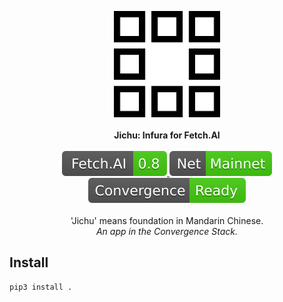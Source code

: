 <p align="center">
    <img src="./img/jichu.png" width="170" />
    <br><br>
    <b>Jichu: Infura for Fetch.AI</b>
    <br><br>
    <a href="https://github.com/fetchai" alt="Fetch.AI">
        <img src="./img/fetch.svg" />
    </a>
    <a href="https://github.com/fetchai/ledger" alt="Mainnet">
        <img src="./img/net.svg" />
    </a>
    <a href="https://github.com/OutlierVentures" alt="Convergence">
        <img src="./img/convergence.svg" />
    </a>
    <br><br>
    'Jichu' means foundation in Mandarin Chinese.<br>
    <i>An app in the Convergence Stack.</i>
</p>


## Install

```Bash
pip3 install .
```
